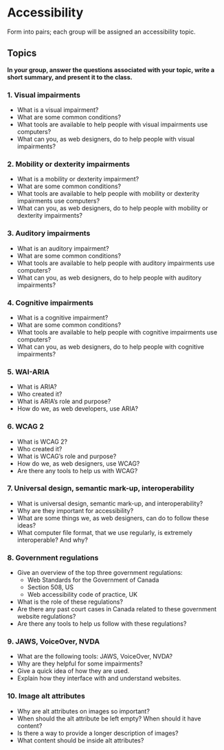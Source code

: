 # Accessibility

Form into pairs; each group will be assigned an accessibility topic.

## Topics

**In your group, answer the questions associated with your topic, write a short summary, and present it to the class.**

### 1. Visual impairments

- What is a visual impairment?
- What are some common conditions?
- What tools are available to help people with visual impairments use computers?
- What can you, as web designers, do to help people with visual impairments?

### 2. Mobility or dexterity impairments

- What is a mobility or dexterity impairment?
- What are some common conditions?
- What tools are available to help people with mobility or dexterity impairments use computers?
- What can you, as web designers, do to help people with mobility or dexterity impairments?

### 3. Auditory impairments

- What is an auditory impairment?
- What are some common conditions?
- What tools are available to help people with auditory impairments use computers?
- What can you, as web designers, do to help people with auditory impairments?

### 4. Cognitive impairments

- What is a cognitive impairment?
- What are some common conditions?
- What tools are available to help people with cognitive impairments use computers?
- What can you, as web designers, do to help people with cognitive impairments?

### 5. WAI-ARIA

- What is ARIA?
- Who created it?
- What is ARIA’s role and purpose?
- How do we, as web developers, use ARIA?

### 6. WCAG 2

- What is WCAG 2?
- Who created it?
- What is WCAG’s role and purpose?
- How do we, as web designers, use WCAG?
- Are there any tools to help us with WCAG?

### 7. Universal design, semantic mark-up, interoperability

- What is universal design, semantic mark-up, and interoperability?
- Why are they important for accessibility?
- What are some things we, as web designers, can do to follow these ideas?
- What computer file format, that we use regularly, is extremely interoperable? And why? 

### 8. Government regulations

- Give an overview of the top three government regulations:
	- Web Standards for the Government of Canada
	- Section 508, US
	- Web accessibility code of practice, UK
- What is the role of these regulations?
- Are there any past court cases in Canada related to these government website regulations?
- Are there any tools to help us follow with these regulations?

### 9. JAWS, VoiceOver, NVDA

- What are the following tools: JAWS, VoiceOver, NVDA?
- Why are they helpful for some impairments?
- Give a quick idea of how they are used.
- Explain how they interface with and understand websites.

### 10. Image alt attributes

- Why are alt attributes on images so important?
- When should the alt attribute be left empty? When should it have content?
- Is there a way to provide a longer description of images?
- What content should be inside alt attributes?
